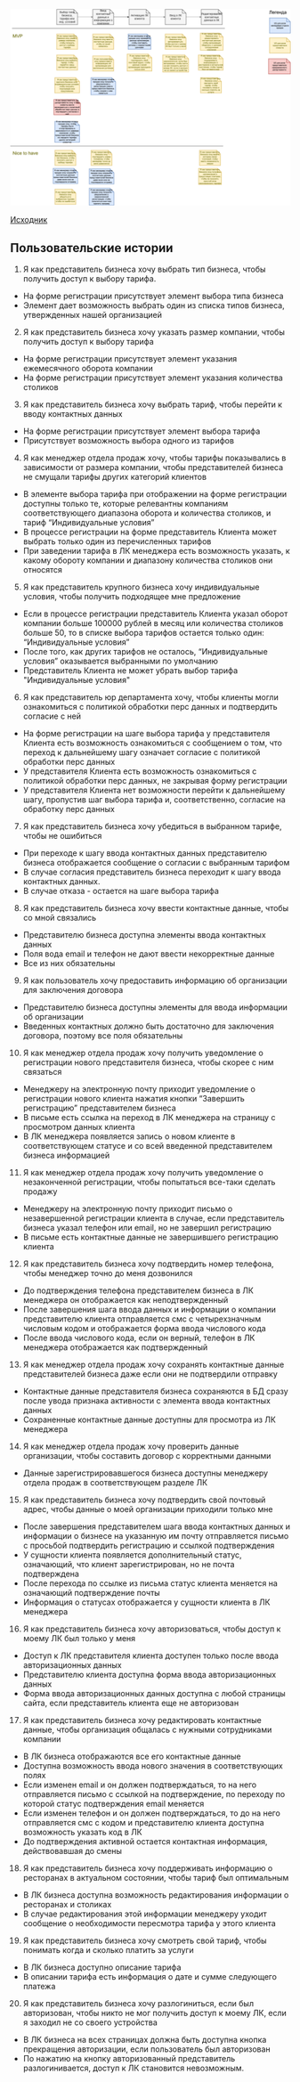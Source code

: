 ![](../../img/us-registration.drawio.png)

[Исходник](../../src/us-registration.drawio)

## Пользовательские истории

1. Я как представитель бизнеса хочу выбрать тип бизнеса, чтобы получить доступ к выбору тарифа.

* На форме регистрации присутствует элемент выбора типа бизнеса
* Элемент дает возможность выбрать один из списка типов бизнеса, утвержденных нашей организацией

2. Я как представитель бизнеса хочу указать размер компании, чтобы получить доступ к выбору тарифа

* На форме регистрации присутствует элемент указания ежемесячного оборота компании
* На форме регистрации присутствует элемент указания количества столиков

3. Я как представитель бизнеса хочу выбрать тариф, чтобы перейти к вводу контактных данных

* На форме регистрации присутствует элемент выбора тарифа
* Присутствует возможность выбора одного из тарифов

4. Я как менеджер отдела продаж хочу, чтобы тарифы показывались в зависимости от размера компании, чтобы представителей бизнеса не смущали тарифы других категорий клиентов

* В элементе выбора тарифа при отображении на форме регистрации доступны только те, которые релевантны компаниям соответствующего диапазона оборота и количества столиков, и тариф “Индивидуальные условия”
* В процессе регистрации на форме представитель Клиента может выбрать только один из перечисленных тарифов
* При заведении тарифа в ЛК менеджера есть возможность указать, к какому обороту компании и диапазону количества столиков они относятся

5. Я как представитель крупного бизнеса хочу индивидуальные условия, чтобы получить  подходящее мне предложение

* Если в процессе регистрации представитель Клиента указал оборот компании больше 100000 рублей в месяц или количества столиков больше 50, то в списке выбора тарифов остается только один: “Индивидуальные условия”
* После того, как других тарифов не осталось, “Индивидуальные условия” оказывается выбранными по умолчанию
* Представитель Клиента не может убрать выбор тарифа "Индивидуальные условия"

6. Я как представитель юр департамента хочу, чтобы клиенты могли ознакомиться с политикой обработки перс данных и подтвердить согласие с ней

* На форме регистрации на шаге выбора тарифа у представителя Клиента есть возможность ознакомиться с сообщением о том, что переход к дальнейшему шагу означает согласие с политикой обработки перс данных
* У представителя Клиента есть возможность ознакомиться с политикой обработки перс данных, не закрывая форму регистрации
* У представителя Клиента нет возможности перейти к дальнейшему шагу, пропустив шаг выбора тарифа и, соответственно, согласие на обработку перс данных

7. Я как представитель бизнеса хочу убедиться в выбранном тарифе, чтобы не ошибиться

* При переходе к шагу ввода контактных данных представителю бизнеса отображается сообщение о согласии с выбранным тарифом
* В случае согласия представитель бизнеса переходит к шагу ввода контактных данных. 
* В случае отказа - остается на шаге выбора тарифа

8. Я как представитель бизнеса хочу ввести контактные данные, чтобы со мной связались

* Представителю бизнеса доступна элементы ввода контактных данных
* Поля вода email и телефон не дают ввести некорректные данные
* Все из них обязательны

9. Я как пользователь хочу предоставить информацию об организации для заключения договора

* Представителю бизнеса доступны элементы для ввода информации об организации
* Введенных контактных должно быть достаточно для заключения договора, поэтому все поля обязательны

10. Я как менеджер отдела продаж хочу получить уведомление о регистрации нового представителя бизнеса, чтобы скорее с ним связаться

* Менеджеру на электронную почту приходит уведомление о регистрации нового клиента нажатия кнопки “Завершить регистрацию” представителем бизнеса
* В письме есть ссылка на переход в ЛК менеджера на страницу с просмотром данных клиента
* В ЛК менеджера появляется запись о новом клиенте в соответствующем статусе и со всей введенной представителем бизнеса информацией

11. Я как менеджер отдела продаж хочу получить уведомление о незаконченной регистрации, чтобы попытаться все-таки сделать продажу

* Менеджеру на электронную почту приходит письмо о незавершенной регистрации клиента в случае, если представитель бизнеса указал телефон или email, но не завершил регистрацию
* В письме есть контактные данные не завершившего регистрацию клиента

12. Я как представитель бизнеса хочу подтвердить номер телефона, чтобы менеджер точно до меня дозвонился

* До подтверждения телефона представителем бизнеса в ЛК менеджера он отображается как неподтвержденный
* После завершения шага ввода данных и информации о компании представителю клиента отправляется смс с четырехзначным числовым кодом и отображается форма ввода числового кода
* После ввода числового кода, если он верный, телефон в ЛК менеджера отображается как подтвержденный

13. Я как менеджер отдела продаж хочу сохранять контактные данные представителей бизнеса даже если они не подтвердили отправку

* Контактные данные представителя бизнеса сохраняются в БД сразу после увода признака активности с элемента ввода контактных данных
* Сохраненные контактные данные доступны для просмотра из ЛК менеджера

14. Я как менеджер отдела продаж хочу проверить данные организации, чтобы составить договор с корректными данными

* Данные зарегистрировавшегося бизнеса доступны менеджеру отдела продаж в соответствующем разделе ЛК

15. Я как представитель бизнеса хочу подтвердить свой почтовый адрес, чтобы данные о моей организации приходили только мне

* После завершения представителем шага ввода контактных данных и информации о бизнесе на указанную им почту отправляется письмо с просьбой подтвердить регистрацию и ссылкой подтверждения
* У сущности клиента появляется дополнительный статус, означающий, что клиент зарегистрирован, но не почта подтверждена
* После перехода по ссылке из письма статус клиента меняется на означающий подтверждение почты
* Информация о статусах отображается у сущности клиента в ЛК менеджера

16. Я как представитель бизнеса хочу авторизоваться, чтобы доступ к моему ЛК был только у меня

* Доступ к ЛК представителя клиента доступен только после ввода авторизационных данных
* Представителю клиента доступна форма ввода авторизационных данных
* Форма ввода авторизационных данных доступна с любой страницы сайта, если представитель клиента еще не авторизован
  
17. Я как представитель бизнеса хочу редактировать контактные данные, чтобы организация общалась с нужными сотрудниками компании

* В ЛК бизнеса отображаются все его контактные данные
* Доступна возможность ввода нового значения в соответствующих полях
* Если изменен email и он должен подтверждаться, то на него отправляется письмо с ссылкой на подтверждение, по переходу по которой статус подтверждения email меняется
* Если изменен телефон и он должен подтверждаться, то до на него отправляется смс с кодом и представителю клиента доступна возможность указать код в ЛК
* До подтверждения активной остается контактная информация, действовавшая до смены

18. Я как представитель бизнеса хочу поддерживать информацию о ресторанах в актуальном состоянии, чтобы тариф был оптимальным

* В ЛК бизнеса доступна возможность редактирования информации о ресторанах и столиках
* В случае редактирования этой информации менеджеру уходит сообщение о необходимости пересмотра тарифа у этого клиента

19. Я как представитель бизнеса хочу смотреть свой тариф, чтобы понимать когда и сколько платить за услуги

* В ЛК бизнеса доступно описание тарифа
* В описании тарифа есть информация о дате и сумме следующего платежа

20. Я как представитель бизнеса хочу разлогиниться, если был авторизован, чтобы никто не мог получить доступ к моему ЛК, если я заходил не со своего устройства

* В ЛК бизнеса на всех страницах должна быть доступна кнопка прекращения авторизации, если пользователь был авторизован
* По нажатию на кнопку авторизованный представитель разлогинивается, доступ к ЛК становится невозможным.
